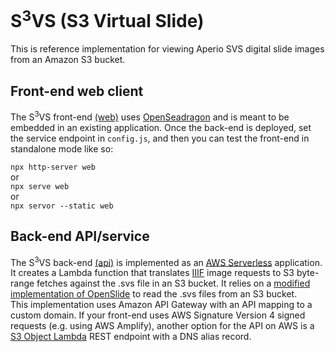 # S<sup>3</sup>VS (S3 Virtual Slide)
This is reference implementation for viewing Aperio SVS digital slide images from an Amazon S3 bucket.

## Front-end web client
The S<sup>3</sup>VS front-end [(web)](/web) uses [OpenSeadragon](https://openseadragon.github.io/) and is meant to be embedded in an existing application. Once the back-end is deployed, set the service endpoint in `config.js`, and then you can test the front-end in standalone mode like so:

`npx http-server web`  
or  
`npx serve web`  
or  
`npx servor --static web`

## Back-end API/service
The S<sup>3</sup>VS back-end [(api)](/api) is implemented as an [AWS Serverless](https://aws.amazon.com/serverless/sam/) application. It creates a Lambda function that translates [IIIF](https://iiif.io/api/image/3.0/) image requests to S3 byte-range fetches against the .svs file in an S3 bucket. It relies on a [modified implementation of OpenSlide](https://github.com/VanAndelInstitute/openslide-vsi) to read the .svs files from an S3 bucket.  
This implementation uses Amazon API Gateway with an API mapping to a custom domain. If your front-end uses AWS Signature Version 4 signed requests (e.g. using AWS Amplify), another option for the API on AWS is a [S3 Object Lambda](https://docs.aws.amazon.com/AmazonS3/latest/userguide/transforming-objects.html) REST endpoint with a DNS alias record.
